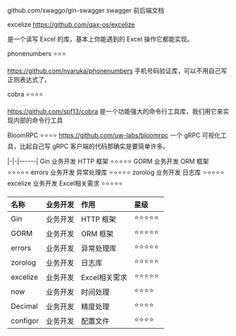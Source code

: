 github.com/swaggo/gin-swagger swagger 前后端文档

excelize
https://github.com/qax-os/excelize

是一个读写 Excel 的库，基本上你能遇到的 Excel 操作它都能实现。

phonenumbers ⭐️⭐️⭐️

https://github.com/nyaruka/phonenumbers 手机号码验证库，可以不用自己写正则表达式了。

cobra ⭐️⭐️⭐️⭐️

https://github.com/spf13/cobra 是一个功能强大的命令行工具库，我们用它来实现内部的命令行工具

BloomRPC ⭐️⭐️⭐️⭐️
https://github.com/uw-labs/bloomrpc  一个 gRPC 可视化工具，比起自己写 gRPC 客户端的代码那确实是要简单许多。

|-|-|------| Gin 业务开发 HTTP 框架 ⭐️⭐️⭐️⭐️⭐️ GORM 业务开发 ORM 框架 ⭐️⭐️⭐️⭐️⭐️ errors 业务开发 异常处理库 ⭐️⭐️⭐️⭐️⭐️ zorolog 业务开发 日志库
⭐️⭐️⭐️⭐️⭐️ excelize 业务开发 Excel相关需求 ⭐️⭐️⭐️⭐️⭐

| 名称  | 业务开发| 作用| 星级|
|:----|:-------------|:-------------|:------------|
|Gin    |业务开发|    HTTP 框架    |⭐️⭐️⭐️⭐️⭐️|
|GORM    |业务开发    |ORM 框架    |⭐️⭐️⭐️⭐️⭐️|
|errors|    业务开发    | 异常处理库    |⭐️⭐️⭐️⭐️⭐ ️       |
|zorolog|    业务开发    |日志库    |⭐️⭐️⭐️⭐️⭐️|
|excelize|    业务开发    |Excel相关需求    |⭐️⭐️⭐️⭐️⭐️|
|now    |业务开发    |时间处理    |⭐️⭐️⭐️⭐️️|
|Decimal|    业务开发    |精度处理    |⭐️⭐️⭐️⭐️️|
|configor|    业务开发|    配置文件    | ⭐️⭐️⭐️⭐  |️️